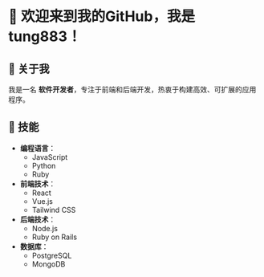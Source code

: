# 👋 欢迎来到我的GitHub，我是 **tung883**！

## 👤 关于我
我是一名 **软件开发者**，专注于前端和后端开发，热衷于构建高效、可扩展的应用程序。

## 🔧 技能
- **编程语言**：
  - JavaScript
  - Python
  - Ruby
- **前端技术**：
  - React
  - Vue.js
  - Tailwind CSS
- **后端技术**：
  - Node.js
  - Ruby on Rails
- **数据库**：
  - PostgreSQL
  - MongoDB
